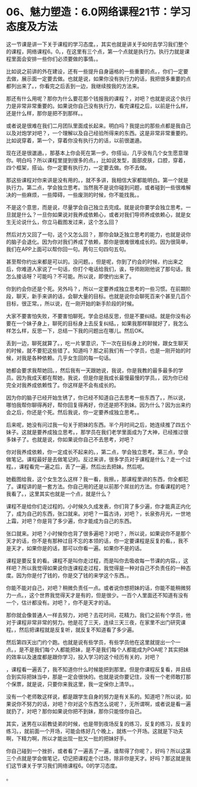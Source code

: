 # 06、魅力塑造：6.0网络课程21节：学习态度及方法

这一节课是讲一下关于课程的学习态度。，其实也就是讲关于如何去学习我们整个的课程，网络课程6。0。，在这里有三个点，第一个点就是执行力。执行力就是课程里面会安排一些你们必须要做的事情。。

比如说之前讲的外在建设，还有一些提升自身逼格的一些重要的点。，你们一定要去做，展示面一定要去做。也就是说，如果你没有执行力的话，我把很多重要的点都列出来了。，你看完之后丢到一边，我继续按我的方法来。

那还有什么用呢？那你为什么要花那个钱报我的课程？，对吧？也就是说这个执行力是非常非常重要的。如果说你自己没有执行力，看完课程之后，以前是什么样，还是什么样，那你是把不到那样。。

或者说是很难在我们二月团队里面成长起来。明白吗？我提出的那些点都是我自己以及对炮学对吧？，一个理解以及自己经验所得来的东西。这是非常非常重要的。比如说穿着，第一个，穿着你没有执行力的话，以前很邋遢。

现在还是很邋遢。，那基本上你会死在第一步。你搭讪，几乎没有几个女生愿意理你。明白吗？所以课程里提到很多的点。，比如说发型，面部皮肤，口腔，穿着，四个框架，搭讪。你一定要有执行力，一定要去做。你不去做。

那这些课程对你来讲是没有用的。，就不多讲，我相信大家都能明白。第一个就是执行力。第二点，学会独立思考。当然我不是说你碰到问题，或者碰到一些很难解决的一些麻烦，一些障碍，一些废测的时候，你不能找我。。

不是这个意思，而是说，尽量学会自己独立去完成。就是说你要学会独立思考。一旦就是什么？一旦你如果说对我养成依赖心，或者对我们导师养成依赖心，就是女生无论说什么，你立马截图发过来，这个怎么回？

然后对方又回了一句，这个又怎么回？，那你会缺乏独立思考的能力，也就是说你的脑子会退化。因为你对我们养成了依赖，那你是很难很难成长的。因为很简单，我们在APP上面可以帮你回一句。两句三句四句五句。

甚至帮你约出来都是可以的。没问题。，但是呢，你到了约会的时候，约出来之后，你难道人家说了一句话，你打个电话给我们，诶，导师刚刚他说了那句话，我怎么接话呀？可能吗？不可能。所以说，即使约出来了。

你到约会你还是个死。另外吗？，所以一定要养成独立思考的一些习惯。在前期阶段，聊天，新手来讲的话，会聊大量的目标。也就是说你会聊死百来个甚至几百个目标，很正常。，所以说，在一刚开始的新手阶段的时候。

大家不要害怕失败，不要害怕聊死。学会总结反思，但是不要纠结。就是你没有必要在一个妹子身上，聊死的目标身上去反复纠结。，如果我那样聊就好了，我怎么样怎么样，反思一下，总结一下我的问题出在哪儿。然后OK。

丢到一边，聊死就算了。，吃一片掌意识，下一次在目标身上的时候，跟女生聊天的时候，就不要犯这些错了。知道吗？那之前我们有一个学员，也是一刚开始的时候，对我是各种依赖。几乎女生回的每一句话。

她都会要求我帮她回。，然后我有一天跟她说，我说，你是我教的最多最多的学员。因为我成天都在帮她，我说，但是你是我成长最慢最慢的学员。，因为你已经完全对我养成依赖性了。你这样是不会有成长的。

因为你的脑子已经开始生锈了，你已经不知道自己去思考一些东西了。，所以说，哪怕我帮你聊得再好，帮你回复得再好，你还是把不到妹。因为什么？因为出来约会之后，你还是个死。然后我说，你一定要养成独立思考。。

后来呢，她没有问过我一句关于把妹的东西。半个月时间之后，她连续推了四五个妹子。这就是要养成独立思考。，那学员在我们老学里面成为了大神，已经推过很多妹子了。也就是说，你如果说你自己不去思考，对吧？

你对我养成依赖，你一定成长不起来的。，第二点，学会独立思考。第三点，学会做笔记。课程最好是去做笔记的。反过来讲，很多学员对于课程是什么？走一个过程。，课程看完一遍之后，丢了一遍，然后出去把妹。然后呢。

她截图给我，这个女生怎么这样？我一看，我擦。，那课程里讲的东西，你全都犯了。课程讲的是一套方法。你自己用的还是以前那个屌丝的方法。你看课程的吧？我看了。，这里其实也就是一个点，就是什么？

课程不是给你们走过程的。小时候久久成发表，你们背了多少遍，你才能真正内化了，成为自己的东西，张口就来。对吧？一篇古诗，对吧？，长泉弥月光，一世地上霜，对吧？你是背了多少遍，你才能成为自己的东西。

张口就来。对吧？小时候你也背了很多遍吧？对吧？，所以说，如果说你不是那个天才的话，你不是有那种过目不忘的本领的话，你一定要课程是反复的看。，我不是天才，如果你是的话，那可以你看一遍。如果你不是的话。

课程是要反复的看。课程不是叫你走过程，而是叫你去吸收每一节课的内容。，这样吧？所以我觉得如果说你连课程走过程，我觉得是一种对自己不负责任的一种态度。因为你是付了钱的，你是交了钱的来学这个东西。。

你能不能对自己，对吧？稍微负责任一点。或者说你想把妹的话，你能不能稍微努力一点。，这个世界我觉得天才是有的，但是很少。一百个人里面还不知道有没有一个，估计都没有。对吧？，你不是天才的话。

那你就会像普通人一样去努力，对吧？去花时间，花精力。我们之前有个学员，他对于课程非常非常的努力。他是花了三天，连续三天三夜，在家里不出门研究课程。，然后把课程就是反复听，就反复不知道看了多少遍。

然后第四天出门约个跑。也就是说有些学员，有些学员他在这里就提出一个一点。，是不是我们每个人都能把妹，是不是我们每个人都能成为POA呢？其实把妹的效率以及速度都是跟你学习，投入学习的这个经历有关的，对吧？

，课程看一遍丢了，我不知道你什么时候能把到那里。但是你课程反复看，并且结合到实际把妹当中，那是一定会很快的。也就是说你要记住，没有一个老师敢打那个保票，就是说，只要你来我这里，我一定保你上清华。。

没有一个老师敢这样说，都是跟学生自身的努力是有关系的。知道吧？所以说，如果说你不努力的话，对吧？你对这个东西怎么说呢？，无所谓啊，或者说是看一遍就扔了，对吧？那你如果说你把不到妹，那你只能怪你自己。

其实，迷男在以前教徒弟的时候，也是带到夜场反复的练习，反复的练习，反复的练习。，就前面一个开场，可能会练好几个晚上，就练一个开场。这就是下功夫啊，下精力啊，所以才能出现一批又一批的把妹好手。

你自己碰到一个挫折，或者看了一遍丢了一遍，谁帮得了你呢？，好吗？所以这第三个点就是学会做笔记，切记把课程走个过场，除非你是天才。好吗？那这就是我们这节课关于学习我们网络课程6。0的学习态度。

。